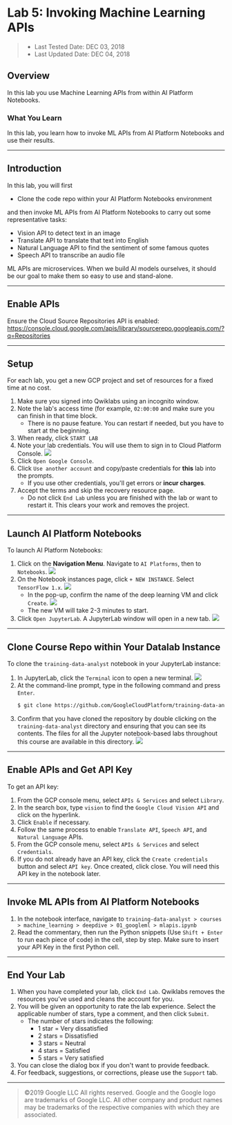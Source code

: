 # Lab 5: Invoking Machine Learning APIs

> * Last Tested Date: DEC 03, 2018
> * Last Updated Date: DEC 04, 2018

## Overview

In this lab you use Machine Learning APIs from within AI Platform Notebooks.

### What You Learn

In this lab, you learn how to invoke ML APIs from AI Platform Notebooks and use their results.

---
## Introduction

In this lab, you will first

* Clone the code repo within your AI Platform Notebooks environment

and then invoke ML APIs from AI Platform Notebooks to carry out some representative tasks:

* Vision API to detect text in an image
* Translate API to translate that text into English
* Natural Language API to find the sentiment of some famous quotes
* Speech API to transcribe an audio file

ML APIs are microservices. When we build AI models ourselves, it should be our goal to make them so easy to use and stand-alone.

---
## Enable APIs

Ensure the Cloud Source Repositories API is enabled: https://console.cloud.google.com/apis/library/sourcerepo.googleapis.com/?q=Repositories

---
## Setup

For each lab, you get a new GCP project and set of resources for a fixed time at no cost.

1. Make sure you signed into Qwiklabs using an incognito window.
2. Note the lab's access time (for example, `02:00:00` and make sure you can finish in that time block.
    * There is no pause feature. You can restart if needed, but you have to start at the beginning.
3. When ready, click `START LAB`
4. Note your lab credentials. You will use them to sign in to Cloud Platform Console. 
    ![](../../res/img/GoogleML/GoogleML-4L-1.png)
5. Click `Open Google Console`.
6. Click `Use another account` and copy/paste credentials for **this** lab into the prompts.
    * If you use other credentials, you'll get errors or **incur charges**.
7. Accept the terms and skip the recovery resource page.
    * Do not click `End Lab` unless you are finished with the lab or want to restart it. This clears your work and removes the project.

---
## Launch AI Platform Notebooks

To launch AI Platform Notebooks:

1. Click on the **Navigation Menu**. Navigate to `AI Platforms`, then to `Notebooks`.
    ![](../../res/img/GoogleML/GoogleML-5L-11.png)
2. On the Notebook instances page, click `+ NEW INSTANCE`. Select `TensorFlow 1.x`.
    ![](../../res/img/GoogleML/GoogleML-5L-12.png)
    * In the pop-up, confirm the name of the deep learning VM and click `Create`.
        ![](../../res/img/GoogleML/GoogleML-5L-13.png)
    * The new VM will take 2-3 minutes to start.
3. Click `Open JupyterLab`. A JupyterLab window will open in a new tab.
    ![](../../res/img/GoogleML/GoogleML-5L-14.png)

---
## Clone Course Repo within Your Datalab Instance

To clone the `training-data-analyst` notebook in your JupyterLab instance:

1. In JupyterLab, click the `Terminal` icon to open a new terminal.
    ![](../../res/img/GoogleML/GoogleML-5L-15.png)
2. At the command-line prompt, type in the following command and press `Enter`.
    ```bash
    $ git clone https://github.com/GoogleCloudPlatform/training-data-analyst 
    ```
3. Confirm that you have cloned the repository by double clicking on the `training-data-analyst` directory and ensuring that you can see its contents. The files for all the Jupyter notebook-based labs throughout this course are available in this directory.
    ![](../../res/img/GoogleML/GoogleML-5L-16.png)

---
## Enable APIs and Get API Key

To get an API key:

1. From the GCP console menu, select `APIs & Services` and select `Library`.
2. In the search box, type `vision` to find the `Google Cloud Vision API` and click on the hyperlink.
3. Click `Enable` if necessary.
4. Follow the same process to enable `Translate API`, `Speech API`, and `Natural Language` APIs.
5. From the GCP console menu, select `APIs & Services` and select `Credentials`.
6. If you do not already have an API key, click the `Create credentials` button and select `API key`. Once created, click close. You will need this API key in the notebook later.

---
## Invoke ML APIs from AI Platform Notebooks

1. In the notebook interface, navigate to `training-data-analyst > courses > machine_learning > deepdive > 01_googleml > mlapis.ipynb`
2. Read the commentary, then run the Python snippets (Use `Shift + Enter` to run each piece of code) in the cell, step by step. Make sure to insert your API Key in the first Python cell.

---
## End Your Lab

1. When you have completed your lab, click `End Lab`. Qwiklabs removes the resources you’ve used and cleans the account for you.
2. You will be given an opportunity to rate the lab experience. Select the applicable number of stars, type a comment, and then click `Submit`.
    * The number of stars indicates the following:
        * 1 star = Very dissatisfied
        * 2 stars = Dissatisfied
        * 3 stars = Neutral
        * 4 stars = Satisfied
        * 5 stars = Very satisfied
3. You can close the dialog box if you don't want to provide feedback.
4. For feedback, suggestions, or corrections, please use the `Support` tab.

---
> ©2019 Google LLC All rights reserved. Google and the Google logo are trademarks of Google LLC. All other company and product names may be trademarks of the respective companies with which they are associated.